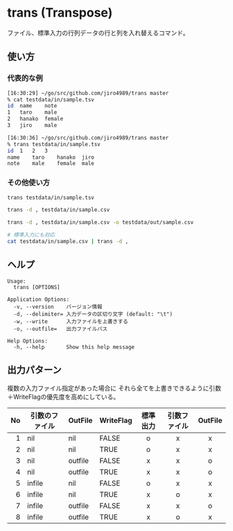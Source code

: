 # trans (Transpose)

ファイル、標準入力の行列データの行と列を入れ替えるコマンド。

## 使い方

### 代表的な例

```bash
[16:30:29] ~/go/src/github.com/jiro4989/trans master 
% cat testdata/in/sample.tsv
id	name	note
1	taro	male
2	hanako	female
3	jiro	male

[16:30:36] ~/go/src/github.com/jiro4989/trans master 
% trans testdata/in/sample.tsv    
id	1	2	3
name	taro	hanako	jiro
note	male	female	male
```

### その他使い方

```bash
trans testdata/in/sample.tsv

trans -d , testdata/in/sample.csv

trans -d , testdata/in/sample.csv -o testdata/out/sample.csv

# 標準入力にも対応
cat testdata/in/sample.csv | trans -d ,
```

## ヘルプ

    Usage:
      trans [OPTIONS]

    Application Options:
      -v, --version    バージョン情報
      -d, --delimiter= 入力データの区切り文字 (default: "\t")
      -w, --write      入力ファイルを上書きする
      -o, --outfile=   出力ファイルパス

    Help Options:
      -h, --help       Show this help message

## 出力パターン

複数の入力ファイル指定があった場合に
それら全てを上書きできるように引数＋WriteFlagの優先度を高めにしている。

| No | 引数のファイル | OutFile | WriteFlag | 標準出力 | 引数ファイル | OutFile |
|---:|----------------|---------|-----------|:--------:|:------------:|:-------:|
|  1 | nil            | nil     | FALSE     |     o    |       x      |    x    |
|  2 | nil            | nil     | TRUE      |     o    |       x      |    x    |
|  3 | nil            | outfile | FALSE     |     x    |       x      |    o    |
|  4 | nil            | outfile | TRUE      |     x    |       x      |    o    |
|  5 | infile         | nil     | FALSE     |     o    |       x      |    x    |
|  6 | infile         | nil     | TRUE      |     x    |       o      |    x    |
|  7 | infile         | outfile | FALSE     |     x    |       x      |    o    |
|  8 | infile         | outfile | TRUE      |     x    |       o      |    x    |
